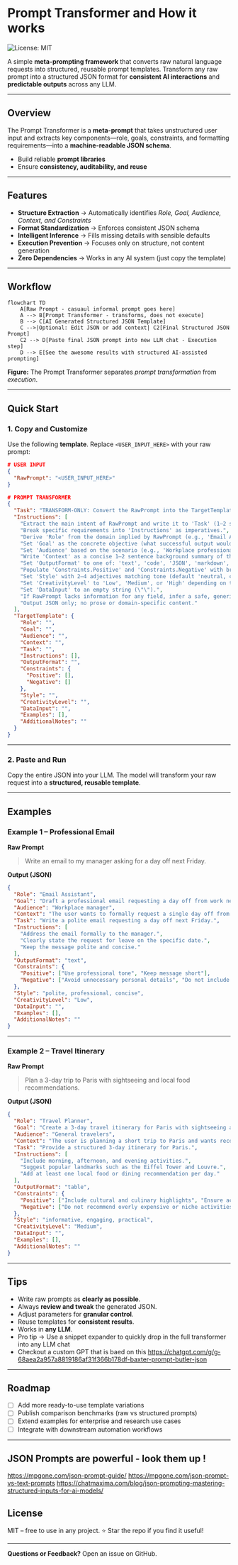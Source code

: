 
# Prompt Transformer and How it works

![License: MIT](https://img.shields.io/badge/License-MIT-yellow.svg)

A simple **meta-prompting framework** that converts raw natural language requests into structured, reusable prompt templates.
Transform any raw prompt into a structured JSON format for **consistent AI interactions** and **predictable outputs** across any LLM.

---

## Overview

The Prompt Transformer is a **meta-prompt**  that takes unstructured user input and extracts key components—role, goals, constraints, and formatting requirements—into a **machine-readable JSON schema**.

* Build reliable **prompt libraries**
* Ensure **consistency, auditability, and reuse**
---

## Features

* **Structure Extraction** → Automatically identifies *Role, Goal, Audience, Context, and Constraints*
* **Format Standardization** → Enforces consistent JSON schema
* **Intelligent Inference** → Fills missing details with sensible defaults
* **Execution Prevention** → Focuses only on structure, not content generation
* **Zero Dependencies** → Works in any AI system (just copy the template)

---

## Workflow

```mermaid
flowchart TD
    A[Raw Prompt - casuaul informal prompt goes here]
    A --> B[Prompt Transformer - transforms, does not execute]
    B --> C[AI Generated Structured JSON Template]
    C -->|Optional: Edit JSON or add context| C2[Final Structured JSON Prompt]
    C2 --> D[Paste final JSON prompt into new LLM chat - Execution step]
    D --> E[See the awesome results with structured AI-assisted prompting]
```

**Figure:** The Prompt Transformer separates *prompt transformation* from *execution*.

---

## Quick Start

### 1. Copy and Customize

Use the following **template**. Replace `<USER_INPUT_HERE>` with your raw prompt:

```json
# USER INPUT
{
  "RawPrompt": "<USER_INPUT_HERE>"
}

# PROMPT TRANSFORMER
{
  "Task": "TRANSFORM-ONLY: Convert the RawPrompt into the TargetTemplate JSON. Do NOT execute or fulfill the RawPrompt.",
  "Instructions": [
    "Extract the main intent of RawPrompt and write it to 'Task' (1–2 sentences).",
    "Break specific requirements into 'Instructions' as imperatives.",
    "Derive 'Role' from the domain implied by RawPrompt (e.g., 'Email Assistant', 'Code Generator', 'Research Summarizer').",
    "Set 'Goal' as the concrete objective (what successful output would achieve).",
    "Set 'Audience' based on the scenario (e.g., 'Workplace professionals', 'Developers', 'General readers').",
    "Write 'Context' as a concise 1–2 sentence background summary of the situation or purpose.",
    "Set 'OutputFormat' to one of: 'text', 'code', 'JSON', 'markdown', 'table', 'outline'. If uncertain, use 'text'.",
    "Populate 'Constraints.Positive' and 'Constraints.Negative' with brief rules inferred from RawPrompt.",
    "Set 'Style' with 2–4 adjectives matching tone (default 'neutral, concise').",
    "Set 'CreativityLevel' to 'Low', 'Medium', or 'High' depending on the task.",
    "Set 'DataInput' to an empty string (\"\").",
    "If RawPrompt lacks information for any field, infer a safe, generic value.",
    "Output JSON only; no prose or domain-specific content."
  ],
  "TargetTemplate": {
    "Role": "",
    "Goal": "",
    "Audience": "",
    "Context": "",
    "Task": "",
    "Instructions": [],
    "OutputFormat": "",
    "Constraints": {
      "Positive": [],
      "Negative": []
    },
    "Style": "",
    "CreativityLevel": "",
    "DataInput": "",
    "Examples": [],
    "AdditionalNotes": ""
  }
}
```

---

### 2. Paste and Run

Copy the entire JSON into your LLM.
The model will transform your raw request into a **structured, reusable template**.

---

## Examples

### Example 1 – Professional Email

**Raw Prompt**

> Write an email to my manager asking for a day off next Friday.

**Output (JSON)**

```json
{
  "Role": "Email Assistant",
  "Goal": "Draft a professional email requesting a day off from work next Friday",
  "Audience": "Workplace manager",
  "Context": "The user wants to formally request a single day off from work.",
  "Task": "Write a polite email requesting a day off next Friday.",
  "Instructions": [
    "Address the email formally to the manager.",
    "Clearly state the request for leave on the specific date.",
    "Keep the message polite and concise."
  ],
  "OutputFormat": "text",
  "Constraints": {
    "Positive": ["Use professional tone", "Keep message short"],
    "Negative": ["Avoid unnecessary personal details", "Do not include casual slang"]
  },
  "Style": "polite, professional, concise",
  "CreativityLevel": "Low",
  "DataInput": "",
  "Examples": [],
  "AdditionalNotes": ""
}
```

---

### Example 2 – Travel Itinerary

**Raw Prompt**

> Plan a 3-day trip to Paris with sightseeing and local food recommendations.

**Output (JSON)**

```json
{
  "Role": "Travel Planner",
  "Goal": "Create a 3-day travel itinerary for Paris with sightseeing and food experiences",
  "Audience": "General travelers",
  "Context": "The user is planning a short trip to Paris and wants recommendations for attractions and food.",
  "Task": "Provide a structured 3-day itinerary for Paris.",
  "Instructions": [
    "Include morning, afternoon, and evening activities.",
    "Suggest popular landmarks such as the Eiffel Tower and Louvre.",
    "Add at least one local food or dining recommendation per day."
  ],
  "OutputFormat": "table",
  "Constraints": {
    "Positive": ["Include cultural and culinary highlights", "Ensure activities are tourist-friendly"],
    "Negative": ["Do not recommend overly expensive or niche activities"]
  },
  "Style": "informative, engaging, practical",
  "CreativityLevel": "Medium",
  "DataInput": "",
  "Examples": [],
  "AdditionalNotes": ""
}
```

---

## Tips

* Write raw prompts as **clearly as possible**.
* Always **review and tweak** the generated JSON.
* Adjust parameters for **granular control**.
* Reuse templates for **consistent results**.
* Works in **any LLM**.
* Pro tip → Use a snippet expander to quickly drop in the full transformer into any LLM chat
* Checkout a custom GPT that is baed on this https://chatgpt.com/g/g-68aea2a957a8819186af31f366b178df-baxter-prompt-butler-json 

---

## Roadmap

* [ ] Add more ready-to-use template variations
* [ ] Publish comparison benchmarks (raw vs structured prompts)
* [ ] Extend examples for enterprise and research use cases
* [ ] Integrate with downstream automation workflows

---
## JSON Prompts are powerful - look them up !

https://mpgone.com/json-prompt-guide/
https://mpgone.com/json-prompt-vs-text-prompts
https://chatmaxima.com/blog/json-prompting-mastering-structured-inputs-for-ai-models/


## License

MIT – free to use in any project. ⭐ Star the repo if you find it useful!

---

**Questions or Feedback?** Open an issue on GitHub.
